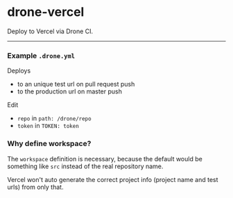 # drone-vercel

Deploy to Vercel via Drone CI.

___

### Example `.drone.yml`

Deploys
* to an unique test url on pull request push
* to the production url on master push

Edit
* `repo` in `path: /drone/repo`
* `token` in `TOKEN: token`

### Why define workspace?

The `workspace` definition is necessary, because the default would be something like `src` instead of the real
repository name.

Vercel won't auto generate the correct project info (project name and test urls) from only that.
